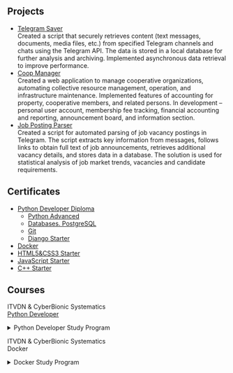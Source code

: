 <!--
**SShGitHubUser/SShGitHubUser** is a ✨ _special_ ✨ repository because its `README.md` (this file) 
appears on your GitHub profile.
-->

## Projects

- [Telegram Saver](https://github.com/SShSoftwareEngineer/Telegram_Saver.git)  
  Created a script that securely retrieves content (text messages, documents, media files, etc.) 
  from specified Telegram channels and chats using the Telegram API. The data is stored in a local 
  database for further analysis and archiving. Implemented asynchronous data retrieval to improve 
  performance.
- [Coop Manager](https://github.com/SShSoftwareEngineer/Coop_Manager.git)  
  Created a web application to manage cooperative organizations, automating collective resource 
  management, operation, and infrastructure maintenance. Implemented features of accounting for 
  property, cooperative members, and related persons. In development – personal user account, 
  membership fee tracking, financial accounting and reporting, announcement board, and information section.
- [Job Posting Parser](https://github.com/SShSoftwareEngineer/Job_Posting_Parser)  
  Created a script for automated parsing of job vacancy postings in Telegram. The script extracts 
  key information from messages, follows links to obtain full text of job announcements, retrieves 
  additional vacancy details, and stores data in a database. The solution is used for statistical 
  analysis of job market trends, vacancies and candidate requirements.

## Certificates

- [Python Developer Diploma](https://testprovider.com/ru/search-certificate/TP75891538D)
    - [Python Advanced](https://testprovider.com/ru/search-certificate/TP22720228)
    - [Databases. PostgreSQL](https://testprovider.com/ru/search-certificate/TP96877762)
    - [Git](https://testprovider.com/ru/search-certificate/TP29442845)
    - [Django Starter](https://testprovider.com/ru/search-certificate/TP42857906)
- [Docker](https://testprovider.com/ru/search-certificate/TP91237119)
- [HTML5&CSS3 Starter](https://testprovider.com/ru/search-certificate/TP24404857)
- [JavaScript Starter](https://testprovider.com/ru/search-certificate/TP13025243)
- [C++ Starter](https://testprovider.com/ru/search-certificate/TP07430920)

## Courses

ITVDN & CyberBionic Systematics  
[Python Developer](https://github.com/Studies-in-specialty-Python-Developer)
<details>
  <summary>Python Developer Study Program</summary>

* <b>Python</b>

1. Introduction to Python
2. Primitive data types and variables
3. Conditional constructions
4. Cyclic constructions
5. Sequences
6. Lists
7. Sets and mapping
8. Functions, part 1
9. Functions, part 2
10. PEP8
11. OOP. Classes, attributes, methods, constructor
12. OOP. Inheritance and abstraction
13. OOP. Encapsulation and polymorphism
14. Exceptions and their handling
15. Introspection and reflection
16. Iterators
17. Generators
18. Work with files
19. Modules and packages
20. Regular expressions
21. Elements of functional programming
22. Working with the network
23. Data warehouses
24. SQLite. Syntax and queries
25. Asynchronous programming in Python
26. Multithreaded programming in Python
27. Typed Python. Unit Testing
28. Practical lesson. Scraping
29. Practical lesson. SQLite
30. Virtual environments

* <b>Git</b>

1. Git Basics
2. Repository publication
3. IDE integration

* <b>Databases. PostgreSQL</b>

1. Creating infrastructure
2. Basic PostgreSQL data types and simple queries
3. Joining of tables (JOIN) and subqueries
4. Other objects of databases: views and functions
5. Database design. DDL - managing databases and database objects

* <b>Django Starter</b>

1. Introduction to Django
2. Routing
3. Templates and mappings
4. The models
5. The forms
6. Django ORM and admin panel
7. Django and REST. REST Overview, Django Rest Framework Overview
8. Django application deployment
9. Security in Django
10. Practical lesson. A ToDo list creation

</details>


ITVDN & CyberBionic Systematics  
Docker
<details>
  <summary>Docker Study Program</summary>

1. Introduction to Docker
2. Creation of a Docker image 
3. Running web-application in Docker
4. Orchestration in Docker
5. Docker tools

</details>

